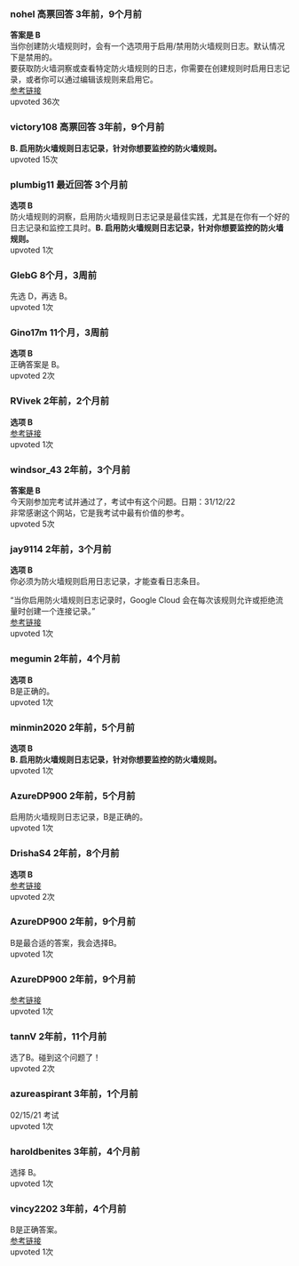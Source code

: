 ### nohel 高票回答 3年前，9个月前
**答案是 B**  
当你创建防火墙规则时，会有一个选项用于启用/禁用防火墙规则日志。默认情况下是禁用的。  
要获取防火墙洞察或查看特定防火墙规则的日志，你需要在创建规则时启用日志记录，或者你可以通过编辑该规则来启用它。  
[参考链接](https://cloud.google.com/network-intelligence-center/docs/firewall-insights/how-to/using-firewall-insights#enabling-fw-rules-logging)  
upvoted 36次

### victory108 高票回答 3年前，9个月前
**B. 启用防火墙规则日志记录，针对你想要监控的防火墙规则。**  
upvoted 15次

### plumbig11 最近回答 3个月前
**选项 B**  
防火墙规则的洞察，启用防火墙规则日志记录是最佳实践，尤其是在你有一个好的日志记录和监控工具时。**B. 启用防火墙规则日志记录，针对你想要监控的防火墙规则。**  
upvoted 1次

### GlebG 8个月，3周前
先选 D，再选 B。  
upvoted 1次

### Gino17m 11个月，3周前
**选项 B**  
正确答案是 B。  
upvoted 2次

### RVivek 2年前，2个月前
**选项 B**  
[参考链接](https://cloud.google.com/vpc/docs/firewall-rules-logging)  
upvoted 1次

### windsor_43 2年前，3个月前
**答案是 B**  
今天刚参加完考试并通过了，考试中有这个问题。日期：31/12/22  
非常感谢这个网站，它是我考试中最有价值的参考。  
upvoted 5次

### jay9114 2年前，3个月前
**选项 B**  
你必须为防火墙规则启用日志记录，才能查看日志条目。  

“当你启用防火墙规则日志记录时，Google Cloud 会在每次该规则允许或拒绝流量时创建一个连接记录。”  
[参考链接](https://cloud.google.com/vpc/docs/firewall-rules-logging)  
upvoted 1次

### megumin 2年前，4个月前
**选项 B**  
B是正确的。  
upvoted 1次

### minmin2020 2年前，5个月前
**选项 B**  
**B. 启用防火墙规则日志记录，针对你想要监控的防火墙规则。**  
upvoted 1次

### AzureDP900 2年前，5个月前
启用防火墙规则日志记录，B是正确的。  
upvoted 1次

### DrishaS4 2年前，8个月前
**选项 B**  
[参考链接](https://cloud.google.com/network-intelligence-center/docs/firewall-insights/how-to/using-firewall-insights#enabling-fw-rules-logging)  
upvoted 2次

### AzureDP900 2年前，9个月前
B是最合适的答案，我会选择B。  
upvoted 1次

### AzureDP900 2年前，9个月前
[参考链接](https://cloud.google.com/vpc/docs/firewall-rules-logging)  
upvoted 1次

### tannV 2年前，11个月前
选了B。碰到这个问题了！  
upvoted 2次

### azureaspirant 3年前，1个月前
02/15/21 考试  
upvoted 1次

### haroldbenites 3年前，4个月前
选择 B。  
upvoted 1次

### vincy2202 3年前，4个月前
B是正确答案。  
[参考链接](https://cloud.google.com/network-intelligence-center/docs/firewall-insights/how-to/using-firewall-insights)  
upvoted 1次

